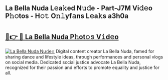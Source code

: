 ## La Bella Nuda L𝚎a𝚔ed N𝚞𝚍e - Part-J7M Vi𝚍𝚎o P𝚑𝚘tos - H𝚘𝚝 O𝚗𝚕yf𝚊ns L𝚎a𝚔s a3h0a

# <h2><a href="http://kfdwaa8.oniu.top/?m=La+Bella+Nuda">🔗👉 🔴 La Bella Nuda P𝚑ot𝚘𝚜 V𝚒d𝚎o</a></h2>

[![La Bella Nuda Nu𝚍e𝚜](https://i.imgur.com/0qMVB7G.gif)](http://kfdwaa8.oniu.top/?m=La+Bella+Nuda)
Digital content creator La Bella Nuda, famed for sharing dance and lifestyle ideas, through performances and personal vlogs on social media. Dedicated social justice advocate La Bella Nuda, recognized for their passion and efforts to promote equality and justice for all.  

